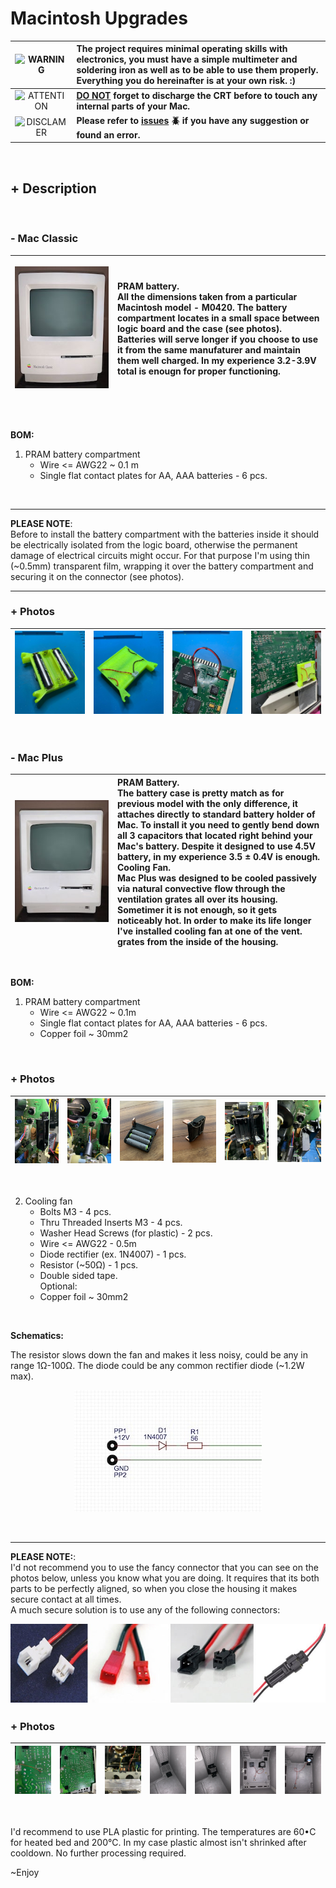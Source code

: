 # Macintosh Upgrades
|![WARNING](https://friconix.com/png/fi-ensuxs-warning-solid.png) |The project requires minimal operating skills with electronics, you must have a simple multimeter and soldering iron as well as to be able to use them properly. Everything you do hereinafter is at your own risk. :) |
|:---:|:---|
|![ATTENTION](https://friconix.com/png/fi-owpdxs-plug-alt.png)| **<u>DO NOT</u> forget to discharge the CRT before to touch any internal parts of your Mac.** |
|![DISCLAMER](https://friconix.com/png/fi-cnsuxs-question-mark.png) | **Please refer to [issues](https://github.com/way5/mac-classic-pram-battery-bay/issues) :beetle: if you have any suggestion or found an error.**|

<br/>

## **+ Description**

<br/>

### **- Mac Classic**

| <p style="width:150px;text-align:center;"><img alt="Mac Classic" src="./.IMG/M420.jpg" /></p>|PRAM battery.<br/>All the dimensions taken from a particular Macintosh model - M0420. The battery compartment locates in a small space between logic board and the case (see photos).<br/>Batteries will serve longer if you choose to use it from the same manufaturer and maintain them well charged. In my experience 3.2-3.9V total is enougn for proper functioning.|
|:---:|:---|

<br/>

**BOM:**

1. PRAM battery compartment
   - Wire <= AWG22 ~ 0.1 m
   - Single flat contact plates for AA, AAA batteries - 6 pcs.

<br/>

---

**PLEASE NOTE**: \
Before to install the battery compartment with the batteries inside it should be electrically isolated from the logic board, otherwise the permanent damage of electrical circuits might occur. For that purpose I'm using thin (~0.5mm) transparent film, wrapping it over the battery compartment and securing it on the connector (see photos).

---

### **+ Photos**

| ![top view](.IMG/P001.jpg) | ![bottom view](.IMG/P002.jpg) | ![logic board](.IMG/P003.jpg) | ![installation](.IMG/P004.jpg) |
|:---:|:---:|:---:|:---:|

<br/>

### **- Mac Plus**

| <p style="width:150px;text-align:center;"><img alt="Mac Plus" src=".IMG/M01A.jpg"/></p> | PRAM Battery. <br/>The battery case is pretty match as for previous model with the only difference, it attaches directly to standard battery holder of Mac. To install it you need to gently bend down all 3 capacitors that located right behind your Mac's battery. Despite it designed to use 4.5V battery, in my experience 3.5 ± 0.4V is enough.  <br/>Cooling Fan. <br/>Mac Plus was designed to be cooled passively via natural convective flow through the ventilation grates all over its housing. Sometimer it is not enough, so it gets noticeably hot. In order to make its life longer I've installed cooling fan at one of the vent. grates from the inside of the housing. |
|:---:|:---|

<br/>

**BOM:**

1. PRAM battery compartment
   - Wire <= AWG22 ~ 0.1m
   - Single flat contact plates for AA, AAA batteries - 6 pcs.
   - Copper foil ~ 30mm2

<br/>

### **+ Photos**

| ![PIC1](.IMG/P101.jpeg) | ![PIC2](.IMG/P102.jpeg) | ![PIC3](.IMG/P103.jpeg) | ![PIC4](.IMG/P104.jpeg) | ![PIC5](.IMG/P105.jpeg) | ![PIC6](.IMG/P106.jpeg) |
|:---:|:---:|:---:|:---:|:---:|:---:|


<br/>

2. Cooling fan
   - Bolts M3 - 4 pcs.
   - Thru Threaded Inserts M3 - 4 pcs.
   - Washer Head Screws (for plastic) - 2 pcs.
   - Wire <= AWG22 - 0.5m
   - Diode rectifier (ex. 1N4007) - 1 pcs.
   - Resistor (~50Ω) - 1 pcs.
   - Double sided tape.
<br/>Optional:
   - Copper foil ~ 30mm2

<br/>

**Schematics:**

The resistor slows down the fan and makes it less noisy, could be any in range 1Ω-100Ω. The diode could be any common rectifier diode (~1.2W max).

<p style="text-align:center;"><img alt="Cooling fan connection" src=".IMG/C002.jpg"/></p>

<br/>

---

**PLEASE NOTE:**: \
I'd not recommend you to use the fancy connector that you can see on the photos below, unless you know what you are doing. It requires that its both parts to be perfectly aligned, so when you close the housing it makes secure contact at all times.<br/>
A much secure solution is to use any of the following connectors:

<p style="text-align:center; height: 100px;"><img alt="connectors" src="./.IMG/C040.jpg" /></p>
---

### **+ Photos**

| ![PIC1](.IMG/P201.jpeg) | ![PIC2](.IMG/P202.jpeg) | ![PIC3](.IMG/P203.jpeg) | ![PIC4](.IMG/P204.jpeg) | ![PIC5](.IMG/P205.jpeg) | ![PIC6](.IMG/P206.jpeg) | ![PIC7](.IMG/P207.jpeg) |
|:---:|:---:|:---:|:---:|:---:|:---:|:---:|

<br/>

I'd recommend to use PLA plastic for printing. The temperatures are 60•C for heated bed and 200°C. In my case plastic almost isn't shrinked after cooldown. No further processing required.

~Enjoy